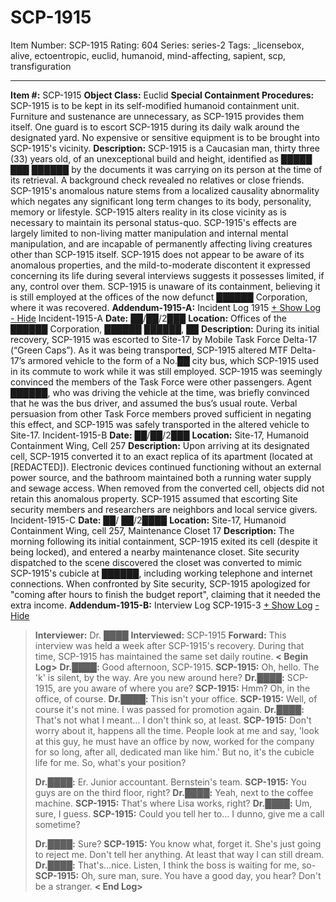 # SCP-1915
Item Number: SCP-1915
Rating: 604
Series: series-2
Tags: _licensebox, alive, ectoentropic, euclid, humanoid, mind-affecting, sapient, scp, transfiguration

---

**Item #:** SCP-1915
**Object Class:** Euclid
**Special Containment Procedures:** SCP-1915 is to be kept in its self-modified humanoid containment unit. Furniture and sustenance are unnecessary, as SCP-1915 provides them itself. One guard is to escort SCP-1915 during its daily walk around the designated yard. No expensive or sensitive equipment is to be brought into SCP-1915's vicinity.
**Description:** SCP-1915 is a Caucasian man, thirty three (33) years old, of an unexceptional build and height, identified as █████ ███ ██████ by the documents it was carrying on its person at the time of its retrieval. A background check revealed no relatives or close friends. SCP-1915's anomalous nature stems from a localized causality abnormality which negates any significant long term changes to its body, personality, memory or lifestyle. SCP-1915 alters reality in its close vicinity as is necessary to maintain its personal status-quo. SCP-1915's effects are largely limited to non-living matter manipulation and internal mental manipulation, and are incapable of permanently affecting living creatures other than SCP-1915 itself. SCP-1915 does not appear to be aware of its anomalous properties, and the mild-to-moderate discontent it expressed concerning its life during several interviews suggests it possesses limited, if any, control over them. SCP-1915 is unaware of its containment, believing it is still employed at the offices of the now defunct ██████ Corporation, where it was recovered.
**Addendum-1915-A:** Incident Log 1915
[\+ Show Log](javascript:;)
[\- Hide](javascript:;)
Incident-1915-A
**Date:** ██/██/2███
**Location:** Offices of the ██████ Corporation, ██████ ██████, ██
**Description:** During its initial recovery, SCP-1915 was escorted to Site-17 by Mobile Task Force Delta-17 (“Green Caps”). As it was being transported, SCP-1915 altered MTF Delta-17’s armored vehicle to the form of a No.██ city bus, which SCP-1915 used in its commute to work while it was still employed. SCP-1915 was seemingly convinced the members of the Task Force were other passengers. Agent ██████, who was driving the vehicle at the time, was briefly convinced that he was the bus driver, and assumed the bus’s usual route. Verbal persuasion from other Task Force members proved sufficient in negating this effect, and SCP-1915 was safely transported in the altered vehicle to Site-17.
Incident-1915-B
**Date:** ██/██/2███
**Location:** Site-17, Humanoid Containment Wing, Cell 257
**Description:** Upon arriving at its designated cell, SCP-1915 converted it to an exact replica of its apartment (located at [REDACTED]). Electronic devices continued functioning without an external power source, and the bathroom maintained both a running water supply and sewage access. When removed from the converted cell, objects did not retain this anomalous property. SCP-1915 assumed that escorting Site security members and researchers are neighbors and local service givers.
Incident-1915-C
**Date:** ██/ ██/2████
**Location:** Site-17, Humanoid Containment Wing, cell 257, Maintenance Closet 17
**Description:** The morning following its initial containment, SCP-1915 exited its cell (despite it being locked), and entered a nearby maintenance closet. Site security dispatched to the scene discovered the closet was converted to mimic SCP-1915's cubicle at ██████, including working telephone and internet connections. When confronted by Site security, SCP-1915 apologized for "coming after hours to finish the budget report", claiming that it needed the extra income.
**Addendum-1915-B:** Interview Log SCP-1915-3
[\+ Show Log](javascript:;)
[\- Hide](javascript:;)
> **Interviewer:** Dr. ████
> **Interviewed:** SCP-1915
> **Forward:** This interview was held a week after SCP-1915's recovery. During that time, SCP-1915 has maintained the same set daily routine.
> **< Begin Log>**
> **Dr.████:** Good afternoon, SCP-1915.
> **SCP-1915:** Oh, hello. The 'k' is silent, by the way. Are you new around here?
> **Dr.████:** SCP-1915, are you aware of where you are?
> **SCP-1915:** Hmm? Oh, in the office, of course.
> **Dr.████:** This isn't your office.
> **SCP-1915:** Well, of course it's not mine. I was passed for promotion again.
> **Dr.████:** That's not what I meant… I don't think so, at least.
> **SCP-1915:** Don't worry about it, happens all the time. People look at me and say, 'look at this guy, he must have an office by now, worked for the company for so long, after all, dedicated man like him.' But no, it's the cubicle life for me. So, what's your position?  
>    
>  **Dr.████:** Er. Junior accountant. Bernstein's team.
> **SCP-1915:** You guys are on the third floor, right?
> **Dr.████:** Yeah, next to the coffee machine.
> **SCP-1915:** That's where Lisa works, right?
> **Dr.████:** Um, sure, I guess.
> **SCP-1915:** Could you tell her to… I dunno, give me a call sometime?  
>    
>  **Dr.████:** Sure?
> **SCP-1915:** You know what, forget it. She's just going to reject me. Don't tell her anything. At least that way I can still dream.
> **Dr.████:** That's…nice. Listen, I think the boss is waiting for me, so-
> **SCP-1915:** Oh, sure man, sure. You have a good day, you hear? Don't be a stranger.
> **< End Log>**